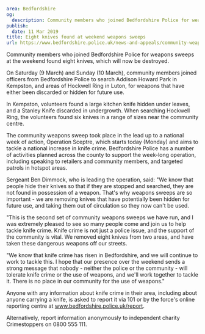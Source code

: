 ```yaml
area: Bedfordshire
og:
  description: Community members who joined Bedfordshire Police for weapons sweeps at the weekend found eight knives.
publish:
  date: 11 Mar 2019
title: Eight knives found at weekend weapons sweeps
url: https://www.bedfordshire.police.uk/news-and-appeals/community-weapons-sweeps-march2019
```

Community members who joined Bedfordshire Police for weapons sweeps at the weekend found eight knives, which will now be destroyed.

On Saturday (9 March) and Sunday (10 March), community members joined officers from Bedfordshire Police to search Addison Howard Park in Kempston, and areas of Hockwell Ring in Luton, for weapons that have either been discarded or hidden for future use.

In Kempston, volunteers found a large kitchen knife hidden under leaves, and a Stanley Knife discarded in undergrowth. When searching Hockwell Ring, the volunteers found six knives in a range of sizes near the community centre.

The community weapons sweep took place in the lead up to a national week of action, Operation Sceptre, which starts today (Monday) and aims to tackle a national increase in knife crime. Bedfordshire Police has a number of activities planned across the county to support the week-long operation, including speaking to retailers and community members, and targeted patrols in hotspot areas.

Sergeant Ben Dimmock, who is leading the operation, said: "We know that people hide their knives so that if they are stopped and searched, they are not found in possession of a weapon. That's why weapons sweeps are so important - we are removing knives that have potentially been hidden for future use, and taking them out of circulation so they now can't be used.

"This is the second set of community weapons sweeps we have run, and I was extremely pleased to see so many people come and join us to help tackle knife crime. Knife crime is not just a police issue, and the support of the community is vital. We removed eight knives from two areas, and have taken these dangerous weapons off our streets.

"We know that knife crime has risen in Bedfordshire, and we will continue to work to tackle this. I hope that our presence over the weekend sends a strong message that nobody - neither the police or the community - will tolerate knife crime or the use of weapons, and we'll work together to tackle it. There is no place in our community for the use of weapons."

Anyone with any information about knife crime in their area, including about anyone carrying a knife, is asked to report it via 101 or by the force's online reporting centre at www.bedfordshire.police.uk/report.

Alternatively, report information anonymously to independent charity Crimestoppers on 0800 555 111.
